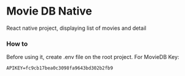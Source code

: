 # Movie DB Native

React native project, displaying list of movies and detail

### How to
Before using it, create .env file on the root project. For
MovieDB Key:
```
APIKEY=fc9cb17bea0c3098fa9643bd302b2fb9
```